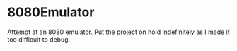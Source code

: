 # 8080Emulator
Attempt at an 8080 emulator. Put the project on hold indefinitely as I made it too difficult to debug.

